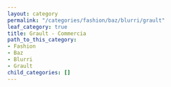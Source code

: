 ```yaml
---
layout: category
permalink: "/categories/fashion/baz/blurri/grault"
leaf_category: true
title: Grault - Commercia
path_to_this_category:
- Fashion
- Baz
- Blurri
- Grault
child_categories: []
---
```

